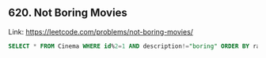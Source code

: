 ## 620. Not Boring Movies
Link: https://leetcode.com/problems/not-boring-movies/

```sql
SELECT * FROM Cinema WHERE id%2=1 AND description!="boring" ORDER BY rating DESC;
```
